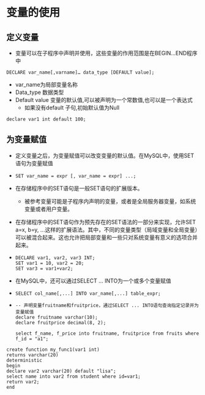 # 变量的使用

## 定义变量

- 变量可以在子程序中声明并使用，这些变量的作用范围是在BEGIN…END程序中

`DECLARE var_name[,varname]… data_type [DEFAULT value];`

- var_name为局部变量名称
- Data_type 数据类型
- Default value 变量的默认值,可以被声明为一个常数值,也可以是一个表达式
  - 如果没有default 子句,初始默认值为Null

```mysql
declare var1 int default 100;
```

## 为变量赋值

- 定义变量之后，为变量赋值可以改变变量的默认值。在MySQL中，使用SET语句为变量赋值

- `SET var_name = expr [, var_name = expr] ...;`
- 在存储程序中的SET语句是一般SET语句的扩展版本。
  - 被参考变量可能是子程序内声明的变量，或者是全局服务器变量，如系统变量或者用户变量。
- 在存储程序中的SET语句作为预先存在的SET语法的一部分来实现，允许SET a=x, b=y, ...这样的扩展语法。其中，不同的变量类型（局域变量和全局变量）可以被混合起来。这也允许把局部变量和一些只对系统变量有意义的选项合并起来。

- ```mysql
  DECLARE var1, var2, var3 INT;￼
  SET var1 = 10, var2 = 20;￼
  SET var3 = var1+var2;
  ```

- 在MySQL中，还可以通过SELECT ... INTO为一个或多个变量赋值

- `SELECT col_name[,...] INTO var_name[,...] table_expr;`

- ```mysql
  -- 声明变量fruitname和fruitprice，通过SELECT ... INTO语句查询指定记录并为变量赋值
  declare fruitname varchar(10);
  declare fruitprice decimal(8, 2);
  
  select f_name, f_price into fruitname, fruitprice from fruits where f_id = "a1";
  ```

```mysql
create function my_func1(var1 int)
returns varchar(20)
deterministic
begin
declare var2 varchar(20) default "lisa";
select name into var2 from student where id=var1;
return var2;
end
```



